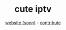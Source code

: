 <div align="center">
<h1>cute iptv</h1>
<a href="https://example.com">website (soon)</a> - <a href="https://git.prigoana.com/cute/iptv">contribute</a>
</div>
